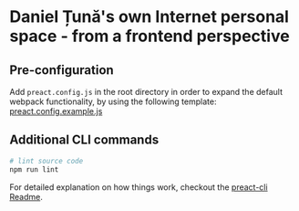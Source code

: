 # Daniel Țună's own Internet personal space - from a frontend perspective

## Pre-configuration

Add `preact.config.js` in the root directory in order to expand the default webpack functionality, by using the following template:
[preact.config.example.js](https://github.com/DanielT404/vitae-frontend/blob/main/preact.config.example.js)

## Additional CLI commands

```bash
# lint source code
npm run lint
```

For detailed explanation on how things work, checkout the [preact-cli Readme](https://github.com/developit/preact-cli/blob/master/README.md).
